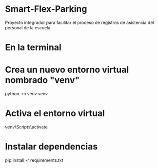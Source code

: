 # Smart-Flex-Parking
Proyecto integrador para facilitar el proceso de registros de asistencia del personal de la escuela

# En la terminal
# Crea un nuevo entorno virtual nombrado "venv"
python -m venv venv

# Activa el entorno virtual
venv\Scripts\activate  

# Instalar dependencias
pip install -r requirements.txt  

